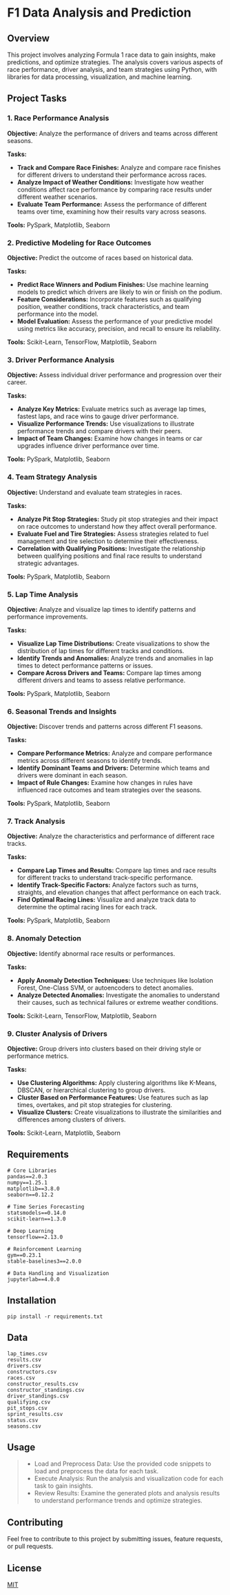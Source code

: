 # F1 Data Analysis and Prediction

## Overview
This project involves analyzing Formula 1 race data to gain insights, make predictions, and optimize strategies. The analysis covers various aspects of race performance, driver analysis, and team strategies using Python, with libraries for data processing, visualization, and machine learning.

## Project Tasks

### 1. Race Performance Analysis
**Objective:** Analyze the performance of drivers and teams across different seasons.

**Tasks:**
- **Track and Compare Race Finishes:** Analyze and compare race finishes for different drivers to understand their performance across races.
- **Analyze Impact of Weather Conditions:** Investigate how weather conditions affect race performance by comparing race results under different weather scenarios.
- **Evaluate Team Performance:** Assess the performance of different teams over time, examining how their results vary across seasons.

**Tools:** PySpark, Matplotlib, Seaborn

### 2. Predictive Modeling for Race Outcomes
**Objective:** Predict the outcome of races based on historical data.

**Tasks:**
- **Predict Race Winners and Podium Finishes:** Use machine learning models to predict which drivers are likely to win or finish on the podium.
- **Feature Considerations:** Incorporate features such as qualifying position, weather conditions, track characteristics, and team performance into the model.
- **Model Evaluation:** Assess the performance of your predictive model using metrics like accuracy, precision, and recall to ensure its reliability.

**Tools:** Scikit-Learn, TensorFlow, Matplotlib, Seaborn

### 3. Driver Performance Analysis
**Objective:** Assess individual driver performance and progression over their career.

**Tasks:**
- **Analyze Key Metrics:** Evaluate metrics such as average lap times, fastest laps, and race wins to gauge driver performance.
- **Visualize Performance Trends:** Use visualizations to illustrate performance trends and compare drivers with their peers.
- **Impact of Team Changes:** Examine how changes in teams or car upgrades influence driver performance over time.

**Tools:** PySpark, Matplotlib, Seaborn

### 4. Team Strategy Analysis
**Objective:** Understand and evaluate team strategies in races.

**Tasks:**
- **Analyze Pit Stop Strategies:** Study pit stop strategies and their impact on race outcomes to understand how they affect overall performance.
- **Evaluate Fuel and Tire Strategies:** Assess strategies related to fuel management and tire selection to determine their effectiveness.
- **Correlation with Qualifying Positions:** Investigate the relationship between qualifying positions and final race results to understand strategic advantages.

**Tools:** PySpark, Matplotlib, Seaborn

### 5. Lap Time Analysis
**Objective:** Analyze and visualize lap times to identify patterns and performance improvements.

**Tasks:**
- **Visualize Lap Time Distributions:** Create visualizations to show the distribution of lap times for different tracks and conditions.
- **Identify Trends and Anomalies:** Analyze trends and anomalies in lap times to detect performance patterns or issues.
- **Compare Across Drivers and Teams:** Compare lap times among different drivers and teams to assess relative performance.

**Tools:** PySpark, Matplotlib, Seaborn

### 6. Seasonal Trends and Insights
**Objective:** Discover trends and patterns across different F1 seasons.

**Tasks:**
- **Compare Performance Metrics:** Analyze and compare performance metrics across different seasons to identify trends.
- **Identify Dominant Teams and Drivers:** Determine which teams and drivers were dominant in each season.
- **Impact of Rule Changes:** Examine how changes in rules have influenced race outcomes and team strategies over the seasons.

**Tools:** PySpark, Matplotlib, Seaborn

### 7. Track Analysis
**Objective:** Analyze the characteristics and performance of different race tracks.

**Tasks:**
- **Compare Lap Times and Results:** Compare lap times and race results for different tracks to understand track-specific performance.
- **Identify Track-Specific Factors:** Analyze factors such as turns, straights, and elevation changes that affect performance on each track.
- **Find Optimal Racing Lines:** Visualize and analyze track data to determine the optimal racing lines for each track.

**Tools:** PySpark, Matplotlib, Seaborn

### 8. Anomaly Detection
**Objective:** Identify abnormal race results or performances.

**Tasks:**
- **Apply Anomaly Detection Techniques:** Use techniques like Isolation Forest, One-Class SVM, or autoencoders to detect anomalies.
- **Analyze Detected Anomalies:** Investigate the anomalies to understand their causes, such as technical failures or extreme weather conditions.

**Tools:** Scikit-Learn, TensorFlow, Matplotlib, Seaborn

### 9. Cluster Analysis of Drivers
**Objective:** Group drivers into clusters based on their driving style or performance metrics.

**Tasks:**
- **Use Clustering Algorithms:** Apply clustering algorithms like K-Means, DBSCAN, or hierarchical clustering to group drivers.
- **Cluster Based on Performance Features:** Use features such as lap times, overtakes, and pit stop strategies for clustering.
- **Visualize Clusters:** Create visualizations to illustrate the similarities and differences among clusters of drivers.

**Tools:** Scikit-Learn, Matplotlib, Seaborn





## Requirements

```plaintext
# Core Libraries
pandas==2.0.3
numpy==1.25.1
matplotlib==3.8.0
seaborn==0.12.2

# Time Series Forecasting
statsmodels==0.14.0
scikit-learn==1.3.0

# Deep Learning
tensorflow==2.13.0

# Reinforcement Learning
gym==0.23.1
stable-baselines3==2.0.0

# Data Handling and Visualization
jupyterlab==4.0.0

```
## Installation

```plaintext
pip install -r requirements.txt
```


## Data
```plaintext
lap_times.csv
results.csv
drivers.csv
constructors.csv
races.csv
constructor_results.csv
constructor_standings.csv
driver_standings.csv
qualifying.csv
pit_stops.csv
sprint_results.csv
status.csv
seasons.csv
```
## Usage

> - Load and Preprocess Data: Use the provided code snippets to load and preprocess the data for each task.
> - Execute Analysis: Run the analysis and visualization code for each task to gain insights.
> - Review Results: Examine the generated plots and analysis results to understand performance trends and optimize strategies.
## Contributing

Feel free to contribute to this project by submitting issues, feature requests, or pull requests.
## License

[MIT](https://choosealicense.com/licenses/mit/)

